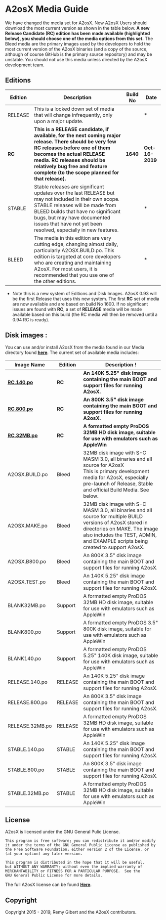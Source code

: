 # A2osX Media Guide

We have changed the media set for A2osX.  New A2osX Users should download the most current version as shown in the table below.  **A new Release Candidate (RC) edition has been made available (highlighted below), you should choose one of the media options from this set.**  The Bleed media are the primary images used by the developers to hold the most current version of the A2osX binaries (and a copy of the source, although of course GitHub is the primary source repository) and may be unstable.  You should not use this media unless directed by the A2osX development team.

## Editions

| Edition | Description | Build No | Date |
| --- | --- | --- | --- |
| RELEASE | This is a locked down set of media that will change infrequently, only upon a major update. | | * |
| **RC** | **This is a RELEASE candidate, if available, for the next coming major release.  There should be very few RC releases before one of them becomes the actual RELEASE media.  RC releases should be relatively bug free and feature complete (to the scope planned for that release).**  | **1640** | **Oct-16-2019** |
| STABLE | Stable releases are significant updates over the last RELEASE but may not included in their own scope.  STABLE releases will be made from BLEED builds that have no significant bugs, but may have documented issues that have not yet been resolved, especially in new features.  | | * |
| BLEED| The media in this edition are very cutting edge, changing almost daily, particularly A2OSX.BUILD.po.  This edition is targeted at core developers who are creating and maintaining A2osX.  For most users, it is recommended that you use one of the other editions.  |  | * |

* Note this is a new system of Editions and Disk Images.  A2osX 0.93 will be the first Release that uses this new system.  The first **RC** set of media are now available and are based on build No 1600.  If no significant issues are found with **RC**, a set of **RELEASE** media will be made available based on this build (the RC media will then be removed until a 0.94 RC is ready).  

## Disk images :

You can use and/or install A2osX from the media found in our Media directory found **[here](../.Floppies)**.  The current set of available media includes:

| Image Name | Edition | Description !
| --- | --- | --- |
| **[RC.140.po](../.Floppies/RC.140.po)** | **RC** |**An 140K 5.25" disk image containing the main BOOT and support files for running A2osX.**  |
| **[RC.800.po](../.Floppies/RC.800.po)** | **RC** |**An 800K 3.5" disk image containing the main BOOT and support files for running A2osX.**  |
| **[RC.32MB.po](../.Floppies/RC.32MB.po)** | **RC** |**A formatted empty ProDOS 32MB HD disk image, suitable for use with emulators such as AppleWin**  |
| A2OSX.BUILD.po | Bleed | 32MB disk image with S-C MASM 3.0, all binaries and all source for A2osX <br> This is primary development media for A2osX, especially pre-launch of Release, Stable and official Build Media.  See below.|
| A2OSX.MAKE.po | Bleed | 32MB disk image with S-C MASM 3.0, all binaries and all source for multiple BUILD versions of A2osX stored in directories on MAKE.  The image also includes the TEST, ADMIN, and EXAMPLE scripts being created to support A2osX. |
| A2OSX.B800.po | Bleed | An 800K 3.5" disk image containing the main BOOT and support files for running A2osX. |
| A2OSX.TEST.po | Bleed | An 140K 5.25" disk image containing the main BOOT and support files for running A2osX. |
| BLANK32MB.po | Support | A formatted empty ProDOS 32MB HD disk image, suitable for use with emulators such as AppleWin |
| BLANK800.po | Support | A formatted empty ProDOS 3.5" 800K disk image, suitable for use with emulators such as AppleWin |
| BLANK140.po | Support | A formatted empty ProDOS 5.25" 140K disk image, suitable for use with emulators such as AppleWin |
| RELEASE.140.po | RELEASE |An 140K 5.25" disk image containing the main BOOT and support files for running A2osX.  |
| RELEASE.800.po | RELEASE |An 800K 3.5" disk image containing the main BOOT and support files for running A2osX.  |
| RELEASE.32MB.po | RELEASE | A formatted empty ProDOS 32MB HD disk image, suitable for use with emulators such as AppleWin  |
| STABLE.140.po | STABLE |An 140K 5.25" disk image containing the main BOOT and support files for running A2osX.  |
| STABLE.800.po | STABLE | An 800K 3.5" disk image containing the main BOOT and support files for running A2osX. |
| STABLE.32MB.po | STABLE | A formatted empty ProDOS 32MB HD disk image, suitable for use with emulators such as AppleWin |

## License
A2osX is licensed under the GNU General Pulic License.

    This program is free software; you can redistribute it and/or modify
    it under the terms of the GNU General Public License as published by
    the Free Software Foundation; either version 2 of the License, or
    (at your option) any later version.

    This program is distributed in the hope that it will be useful,
    but WITHOUT ANY WARRANTY; without even the implied warranty of
    MERCHANTABILITY or FITNESS FOR A PARTICULAR PURPOSE.  See the
    GNU General Public License for more details.

The full A2osX license can be found **[Here](../LICENSE)**.

## Copyright

Copyright 2015 - 2019, Remy Gibert and the A2osX contributors.
